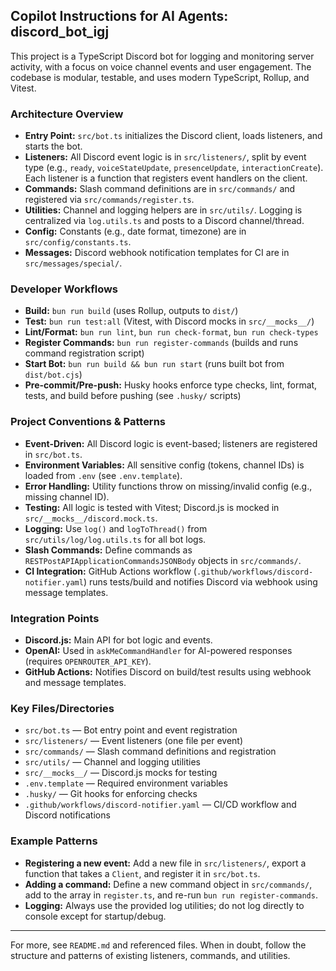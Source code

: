 ## Copilot Instructions for AI Agents: discord_bot_igj

This project is a TypeScript Discord bot for logging and monitoring server activity, with a focus on voice channel events and user engagement. The codebase is modular, testable, and uses modern TypeScript, Rollup, and Vitest.

### Architecture Overview
- **Entry Point:** `src/bot.ts` initializes the Discord client, loads listeners, and starts the bot.
- **Listeners:** All Discord event logic is in `src/listeners/`, split by event type (e.g., `ready`, `voiceStateUpdate`, `presenceUpdate`, `interactionCreate`). Each listener is a function that registers event handlers on the client.
- **Commands:** Slash command definitions are in `src/commands/` and registered via `src/commands/register.ts`.
- **Utilities:** Channel and logging helpers are in `src/utils/`. Logging is centralized via `log.utils.ts` and posts to a Discord channel/thread.
- **Config:** Constants (e.g., date format, timezone) are in `src/config/constants.ts`.
- **Messages:** Discord webhook notification templates for CI are in `src/messages/special/`.

### Developer Workflows
- **Build:** `bun run build` (uses Rollup, outputs to `dist/`)
- **Test:** `bun run test:all` (Vitest, with Discord mocks in `src/__mocks__/`)
- **Lint/Format:** `bun run lint`, `bun run check-format`, `bun run check-types`
- **Register Commands:** `bun run register-commands` (builds and runs command registration script)
- **Start Bot:** `bun run build && bun run start` (runs built bot from `dist/bot.cjs`)
- **Pre-commit/Pre-push:** Husky hooks enforce type checks, lint, format, tests, and build before pushing (see `.husky/` scripts)

### Project Conventions & Patterns
- **Event-Driven:** All Discord logic is event-based; listeners are registered in `src/bot.ts`.
- **Environment Variables:** All sensitive config (tokens, channel IDs) is loaded from `.env` (see `.env.template`).
- **Error Handling:** Utility functions throw on missing/invalid config (e.g., missing channel ID).
- **Testing:** All logic is tested with Vitest; Discord.js is mocked in `src/__mocks__/discord.mock.ts`.
- **Logging:** Use `log()` and `logToThread()` from `src/utils/log/log.utils.ts` for all bot logs.
- **Slash Commands:** Define commands as `RESTPostAPIApplicationCommandsJSONBody` objects in `src/commands/`.
- **CI Integration:** GitHub Actions workflow (`.github/workflows/discord-notifier.yaml`) runs tests/build and notifies Discord via webhook using message templates.

### Integration Points
- **Discord.js:** Main API for bot logic and events.
- **OpenAI:** Used in `askMeCommandHandler` for AI-powered responses (requires `OPENROUTER_API_KEY`).
- **GitHub Actions:** Notifies Discord on build/test results using webhook and message templates.

### Key Files/Directories
- `src/bot.ts` — Bot entry point and event registration
- `src/listeners/` — Event listeners (one file per event)
- `src/commands/` — Slash command definitions and registration
- `src/utils/` — Channel and logging utilities
- `src/__mocks__/` — Discord.js mocks for testing
- `.env.template` — Required environment variables
- `.husky/` — Git hooks for enforcing checks
- `.github/workflows/discord-notifier.yaml` — CI/CD workflow and Discord notifications

### Example Patterns
- **Registering a new event:** Add a new file in `src/listeners/`, export a function that takes a `Client`, and register it in `src/bot.ts`.
- **Adding a command:** Define a new command object in `src/commands/`, add to the array in `register.ts`, and re-run `bun run register-commands`.
- **Logging:** Always use the provided log utilities; do not log directly to console except for startup/debug.

---
For more, see `README.md` and referenced files. When in doubt, follow the structure and patterns of existing listeners, commands, and utilities.
